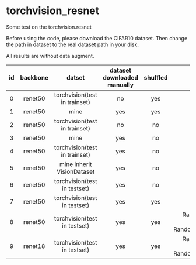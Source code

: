 # torchvision_resnet
Some test on the torchvision.resnet

Before using the code, please download the CIFAR10 dataset. Then change the path in dataset to the real dataset path in your disk.

All results are without data augment.

id|backbone|datset | dataset downloaded manually | shuffled| data aug | acc|fluctuation of curve
:--------------:|:--------------:|:--------------:|:---------:|:-------:|:-------:|:-------:|:-------:
0|renet50|torchvision(test in trainset)   | no | yes | none |99%|small
1|renet50|mine  | yes  | yes | none| 60%|small
2|renet50|torchvision(test in trainset)   | no | no | none|99%|small
3|renet50|mine  | yes  | no | none| 60%|small
4|renet50|torchvision(test in trainset)   | yes | no | none|99%|small
5|renet50|mine inherit VisionDataset   | yes | no | none|68%|large
6|renet50|torchvision(test in testset)   | yes | no | none|68%|large
7|renet50|torchvision(test in testset)   | yes | yes | none|%|
8|renet50|torchvision(test in testset)   | yes | yes | RandomCrop(32, padding=4) RandomHorizontalFlip()|%|
9|renet18|torchvision(test in testset)   | yes | yes | RandomCrop(32, padding=4) RandomHorizontalFlip()|%|